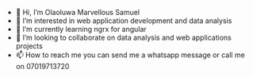 - 👋 Hi, I’m Olaoluwa Marvellous Samuel
- 👀 I’m interested in web application development and data analysis
- 🌱 I’m currently learning ngrx for angular
- 💞️ I’m looking to collaborate on data analysis and web applications projects
- 📫 How to reach me you can send me a whatsapp message or call me on 07019713720 

<!---
marvincd/marvincd is a ✨ special ✨ repository because its `README.md` (this file) appears on your GitHub profile.
You can click the Preview link to take a look at your changes.
--->
